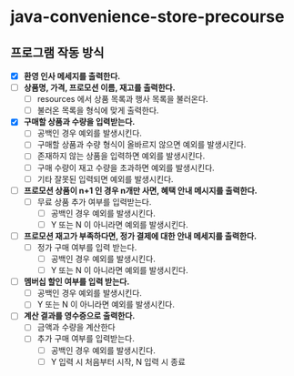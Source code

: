 # java-convenience-store-precourse
## 프로그램 작동 방식

- [x] **환영 인사 메세지를 출력한다.**
- [ ] **상품명, 가격, 프로모션 이름, 재고를 출력한다.**
  - [ ] resources 에서 상품 목록과 행사 목록을 불러온다.
  - [ ] 불러온 목록을 형식에 맞게 출력한다.
- [x] **구매할 상품과 수량을 입력받는다.**
  - [ ] 공백인 경우 예외를 발생시킨다.
  - [ ] 구매할 상품과 수량 형식이 올바르지 않으면 예외를 발생시킨다.
  - [ ] 존재하지 않는 상품을 입력하면 예외를 발생시킨다.
  - [ ] 구매 수량이 재고 수량을 초과하면 예외를 발생시킨다.
  - [ ] 기타 잘못된 입력되면 예외를 발생시킨다.
- [ ] **프로모션 상품이 n+1 인 경우 n개만 사면, 혜택 안내 메시지를 출력한다.**
  - [ ] 무료 상품 추가 여부를 입력받는다.
    - [ ] 공백인 경우 예외를 발생시킨다.
    - [ ] Y 또는 N 이 아니라면 예외를 발생시킨다.
- [ ] **프로모션 재고가 부족하다면, 정가 결제에 대한 안내 메세지를 출력한다.**
  - [ ] 정가 구매 여부를 입력 받는다.
    - [ ] 공백인 경우 예외를 발생시킨다.
    - [ ] Y 또는 N 이 아니라면 예외를 발생시킨다.
- [ ] **멤버십 할인 여부를 입력 받는다.**
  - [ ] 공백인 경우 예외를 발생시킨다.
  - [ ] Y 또는 N 이 아니라면 예외를 발생시킨다.
- [ ] **계산 결과를 영수증으로 출력한다.**
  - [ ] 금액과 수량을 계산한다
  - [ ] 추가 구매 여부를 입력받는다.
    - [ ] 공백인 경우 예외를 발생시킨다.
    - [ ] Y 입력 시 처음부터 시작, N 입력 시 종료